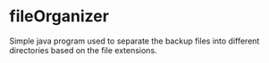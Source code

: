 # fileOrganizer
Simple java program used to separate the backup files into different directories based on the file extensions.
